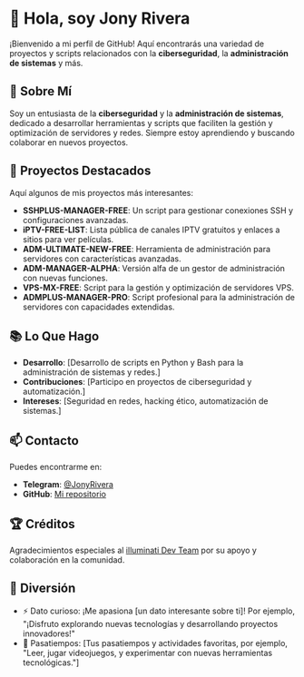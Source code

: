 # 👋 Hola, soy Jony Rivera

¡Bienvenido a mi perfil de GitHub! Aquí encontrarás una variedad de proyectos y scripts relacionados con la **ciberseguridad**, la **administración de sistemas** y más.

## 🌟 Sobre Mí
Soy un entusiasta de la **ciberseguridad** y la **administración de sistemas**, dedicado a desarrollar herramientas y scripts que faciliten la gestión y optimización de servidores y redes. Siempre estoy aprendiendo y buscando colaborar en nuevos proyectos.

## 🚀 Proyectos Destacados

Aquí algunos de mis proyectos más interesantes:
- **SSHPLUS-MANAGER-FREE**: Un script para gestionar conexiones SSH y configuraciones avanzadas.
- **iPTV-FREE-LIST**: Lista pública de canales IPTV gratuitos y enlaces a sitios para ver películas.
- **ADM-ULTIMATE-NEW-FREE**: Herramienta de administración para servidores con características avanzadas.
- **ADM-MANAGER-ALPHA**: Versión alfa de un gestor de administración con nuevas funciones.
- **VPS-MX-FREE**: Script para la gestión y optimización de servidores VPS.
- **ADMPLUS-MANAGER-PRO**: Script profesional para la administración de servidores con capacidades extendidas.

## 📚 Lo Que Hago

- **Desarrollo**: [Desarrollo de scripts en Python y Bash para la administración de sistemas y redes.]
- **Contribuciones**: [Participo en proyectos de ciberseguridad y automatización.]
- **Intereses**: [Seguridad en redes, hacking ético, automatización de sistemas.]

## 📫 Contacto

Puedes encontrarme en:
- **Telegram**: [@JonyRivera](https://t.me/AAAAAEXQOSyIpN2JZ0ehUQ)
- **GitHub**: [Mi repositorio](https://github.com/AAAAAEXQOSyIpN2JZ0ehUQ)

## 🏆 Créditos

Agradecimientos especiales al [illuminati Dev Team](https://t.me/AAAAAEXQOSyIpN2JZ0ehUQ) por su apoyo y colaboración en la comunidad.

## 🎉 Diversión

- ⚡ Dato curioso: ¡Me apasiona [un dato interesante sobre ti]! Por ejemplo, "¡Disfruto explorando nuevas tecnologías y desarrollando proyectos innovadores!"
- 🎨 Pasatiempos: [Tus pasatiempos y actividades favoritas, por ejemplo, "Leer, jugar videojuegos, y experimentar con nuevas herramientas tecnológicas."]

<!---
Tu repositorio es ✨ especial ✨ porque su `README.md` (este archivo) aparece en tu perfil de GitHub.
Puedes hacer clic en el enlace de vista previa para ver los cambios.
--->
